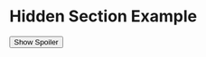 <!DOCTYPE html>
<html lang="en">
<head>
<meta charset="UTF-8">
<meta name="viewport" content="width=device-width, initial-scale=1.0">
<title>Hidden Section Example</title>
<style>
  /* Hide the spoiler section by default */
  #spoiler {
    display: none;
  }
</style>
</head>
<body>

<h1>Hidden Section Example</h1>

<!-- Button to toggle the visibility of the spoiler section -->
<button onclick="toggleSpoiler()">Show Spoiler</button>

<!-- Hidden spoiler section -->
<div id="spoiler">
  <h2>Spoiler Alert!</h2>
  <p>This is the hidden content that the user can reveal by clicking the button.</p>
</div>

<script>
  // JavaScript function to toggle the visibility of the spoiler section
  function toggleSpoiler() {
    var spoiler = document.getElementById("spoiler");
    if (spoiler.style.display === "none") {
      spoiler.style.display = "block";
    } else {
      spoiler.style.display = "none";
    }
  }
</script>

</body>
</html>
